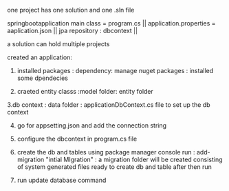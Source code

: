 one project has one solution and one .sln file 

springbootapplication main class  =  program.cs 
||
application.properties  =  aaplication.json
||
jpa repository  :  dbcontext
||



 a solution  can hold multiple projects 

created an application: 

1. installed packages : dependency: manage nuget packages : installed some dpendecies

2. craeted entity classs :model folder: entity folder

3.db context :  data folder : applicationDbContext.cs  file  to set  up the db context 

4. go for appsetting.json and add the connection string 

5.  configure the  dbcontext in program.cs file 

6. create the db  and tables using package manager console  run : add-migration "intial MIgration"  : a migration folder will
    be created  consisting of system generated files ready to create db and  table   after  then run 

8. run  update database command 
